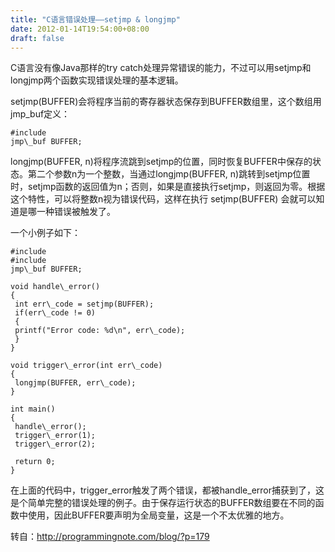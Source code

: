 ```yaml
---
title: "C语言错误处理——setjmp & longjmp"
date: 2012-01-14T19:54:00+08:00
draft: false
---
```


  




C语言没有像Java那样的try catch处理异常错误的能力，不过可以用setjmp和longjmp两个函数实现错误处理的基本逻辑。  

setjmp(BUFFER)会将程序当前的寄存器状态保存到BUFFER数组里，这个数组用jmp\_buf定义：  





```
#include 
jmp\_buf BUFFER;
```
  

longjmp(BUFFER, n)将程序流跳到setjmp的位置，同时恢复BUFFER中保存的状态。第二个参数n为一个整数，当通过longjmp(BUFFER, n)跳转到setjmp位置时，setjmp函数的返回值为n；否则，如果是直接执行setjmp，则返回为零。根据这个特性，可以将整数n视为错误代码，这样在执行 setjmp(BUFFER) 会就可以知道是哪一种错误被触发了。  

一个小例子如下：  





```
#include 
#include 
jmp\_buf BUFFER;
 
void handle\_error()
{
 int err\_code = setjmp(BUFFER);
 if(err\_code != 0)
 {
 printf("Error code: %d\n", err\_code);
 }
}
 
void trigger\_error(int err\_code)
{
 longjmp(BUFFER, err\_code);
}
 
int main()
{
 handle\_error();
 trigger\_error(1);
 trigger\_error(2);
 
 return 0;
}
```
  

在上面的代码中，trigger\_error触发了两个错误，都被handle\_error捕获到了，这是个简单完整的错误处理的例子。由于保存运行状态的BUFFER数组要在不同的函数中使用，因此BUFFER要声明为全局变量，这是一个不太优雅的地方。  

  

  

转自：<http://programmingnote.com/blog/?p=179>  





